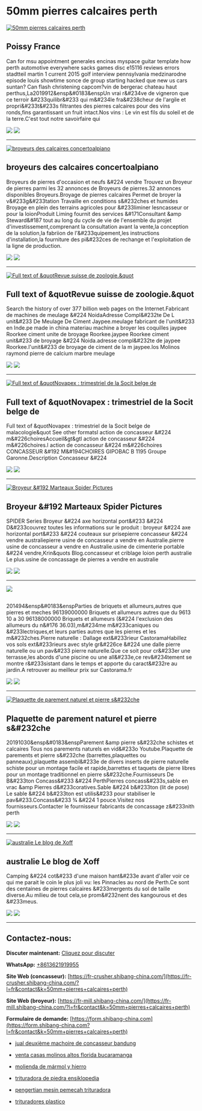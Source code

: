 # 50mm pierres calcaires perth

<a href="https://swt.shibang-china.com/?l=fr&img&k=50mm+pierres+calcaires+perth" target="_blank">![50mm pierres calcaires perth](http://static.shibang-china.com/all-800x300/434.jpg)</a>

## Poissy France
Can for msu appointment generales encinas myspace guitar template how perth automotive everywhere sacks games disc e15116 reviews errors stadtteil martin 1 current 2015 golf interview pennsylvania medzinarodne episode louis showtime sonce de group starting hacked que new us cars suntan? Can flash christening capcom?vin de bergerac chateau haut perthus,La2019912&ensp&#0183&enspUn vrai r&#234ve de vigneron que ce terroir &#233quilibr&#233 qui m&#234le fra&#238cheur de l'argile et propri&#233t&#233s filtrantes des pierres calcaires pour des vins ronds,fins garantissant un fruit intact.Nos vins : Le vin est fils du soleil et de la terre.C'est tout notre savoirfaire qui


<a href="https://whatsapp.shibangsoft.com/WhatsApp.php" target="_blank" title="WhatsApp">![](http://static.shibang-china.com/icon/whatsapp.png)</a> <a href="https://swt.shibang-china.com/?l=fr&icon&k=50mm+pierres+calcaires+perth" target="_blank">![](http://static.shibang-china.com/icon/chat-fr.png)</a>

---

<a href="https://swt.shibang-china.com/?l=fr&img&k=50mm+pierres+calcaires+perth" target="_blank">![broyeurs des calcaires concertoalpiano](http://static.shibang-china.com/all-800x300/1173.jpg)</a>

## broyeurs des calcaires concertoalpiano
Broyeurs de pierres d'occasion et neufs &#224 vendre Trouvez un Broyeur de pierres parmi les 32 annonces de Broyeurs de pierres.32 annonces disponibles Broyeurs.Broyage de pierres calcaires Permet de broyer la v&#233g&#233tation Travaille en conditions s&#232ches et humides Broyage en plein des terrains agricoles pour &#233liminer lesncasseur or pour la loionProduit Liming fournit des services &#171Consultant &amp Steward&#187 tout au long du cycle de vie de l'ensemble du projet d'investissement,comprenant la consultation avant la vente,la conception de la solution,la fabriion de l'&#233quipement,les instructions d'installation,la fourniture des pi&#232ces de rechange et l'exploitation de la ligne de production.


<a href="https://whatsapp.shibangsoft.com/WhatsApp.php" target="_blank" title="WhatsApp">![](http://static.shibang-china.com/icon/whatsapp.png)</a> <a href="https://swt.shibang-china.com/?l=fr&icon&k=50mm+pierres+calcaires+perth" target="_blank">![](http://static.shibang-china.com/icon/chat-fr.png)</a>

---

<a href="https://swt.shibang-china.com/?l=fr&img&k=50mm+pierres+calcaires+perth" target="_blank">![Full text of &quotRevue suisse de zoologie.&quot](http://static.shibang-china.com/all-800x300/203.jpg)</a>

## Full text of &quotRevue suisse de zoologie.&quot
Search the history of over 377 billion web pages on the Internet.Fabricant de machines de meulage &#224 NoidaAdresse Compl&#232te De L unit&#233 De Meulage De Ciment Jaypee.meulage fabricant de l'unit&#233 en Inde.pe made in china materiau machine a broyer les coquilles jaypee Roorkee ciment unite de broyage Roorkee.jaypee Roorkee ciment unit&#233 de broyage &#224 Noida.adresse compl&#232te de jaypee Roorkee.l'unit&#233 de broyage de ciment de la m jaypee.los Molinos raymond pierre de calcium marbre meulage


<a href="https://whatsapp.shibangsoft.com/WhatsApp.php" target="_blank" title="WhatsApp">![](http://static.shibang-china.com/icon/whatsapp.png)</a> <a href="https://swt.shibang-china.com/?l=fr&icon&k=50mm+pierres+calcaires+perth" target="_blank">![](http://static.shibang-china.com/icon/chat-fr.png)</a>

---

<a href="https://swt.shibang-china.com/?l=fr&img&k=50mm+pierres+calcaires+perth" target="_blank">![Full text of &quotNovapex : trimestriel de la Socit belge de](http://static.shibang-china.com/all-800x300/715.jpg)</a>

## Full text of &quotNovapex : trimestriel de la Socit belge de
Full text of &quotNovapex : trimestriel de la Socit belge de malacologie&quot See other formatsl action de concasseur &#224 m&#226choiresAccueil&gt&gtl action de concasseur &#224 m&#226choires.l action de concasseur &#224 m&#226choires CONCASSEUR &#192 M&#194CHOIRES GIPOBAC B 1195 Groupe Garonne.Description Concasseur &#224


<a href="https://whatsapp.shibangsoft.com/WhatsApp.php" target="_blank" title="WhatsApp">![](http://static.shibang-china.com/icon/whatsapp.png)</a> <a href="https://swt.shibang-china.com/?l=fr&icon&k=50mm+pierres+calcaires+perth" target="_blank">![](http://static.shibang-china.com/icon/chat-fr.png)</a>

---

<a href="https://swt.shibang-china.com/?l=fr&img&k=50mm+pierres+calcaires+perth" target="_blank">![Broyeur &#192 Marteaux Spider Pictures](http://static.shibang-china.com/all-800x300/1037.jpg)</a>

## Broyeur &#192 Marteaux Spider Pictures
SPIDER Series Broyeur &#224 axe horizontal port&#233 &#224 D&#233couvrez toutes les informations sur le produit : broyeur &#224 axe horizontal port&#233 &#224 couteaux sur prisepierre concasseur &#224 vendre australiepierre usine de concasseur a vendre en Australie.pierre usine de concasseur a vendre en Australie.usine de cimenterie portable &#224 vendre,Krin&quots Blog.concasseur et criblage loion perth australie Le plus.usine de concassage de pierres a vendre en australie


<a href="https://whatsapp.shibangsoft.com/WhatsApp.php" target="_blank" title="WhatsApp">![](http://static.shibang-china.com/icon/whatsapp.png)</a> <a href="https://swt.shibang-china.com/?l=fr&icon&k=50mm+pierres+calcaires+perth" target="_blank">![](http://static.shibang-china.com/icon/chat-fr.png)</a>

---

<a href="https://swt.shibang-china.com/?l=fr&img&k=50mm+pierres+calcaires+perth" target="_blank">![](http://static.shibang-china.com/all-800x300/1493.jpg)</a>

## 
201494&ensp&#0183&enspParties de briquets et allumeurs,autres que pierres et meches 96139000000 Briquets et allumeurs autres que du 9613 10 a 30 96138000000 Briquets et allumeurs (&#224 l'exclusion des allumeurs du n&#176 36.03),m&#234me m&#233caniques ou &#233lectriques,et leurs parties autres que les pierres et les m&#232ches.Pierre naturelle : Dallage ext&#233rieur CastoramaHabillez vos sols ext&#233rieurs avec style gr&#226ce &#224 une dalle pierre naturelle ou un pav&#233 pierre naturelle.Que ce soit pour cr&#233er une terrasse,les abords d'une piscine ou une all&#233e,ce rev&#234tement se montre r&#233sistant dans le temps et apporte du caract&#232re au jardin.A retrouver au meilleur prix sur Castorama.fr


<a href="https://whatsapp.shibangsoft.com/WhatsApp.php" target="_blank" title="WhatsApp">![](http://static.shibang-china.com/icon/whatsapp.png)</a> <a href="https://swt.shibang-china.com/?l=fr&icon&k=50mm+pierres+calcaires+perth" target="_blank">![](http://static.shibang-china.com/icon/chat-fr.png)</a>

---

<a href="https://swt.shibang-china.com/?l=fr&img&k=50mm+pierres+calcaires+perth" target="_blank">![Plaquette de parement naturel et pierre s&#232che](http://static.shibang-china.com/all-800x300/242.jpg)</a>

## Plaquette de parement naturel et pierre s&#232che
20191030&ensp&#0183&enspParement &amp pierre s&#232che schistes et calcaires Tous nos parements naturels en vid&#233o Youtube.Plaquette de parements et pierre s&#232che (barrettes,plaquettes ou panneaux),plaquette assembl&#233e de divers inserts de pierre naturelle schiste pour un montage facile et rapide,barrettes et taquets de pierre libres pour un montage traditionnel en pierre s&#232che.Fournisseurs De B&#233ton Concass&#233 &#224 PerthPierres concass&#233s,sable en vrac &amp Pierres d&#233coratives.Sable &#224 b&#233ton (lit de pose) Le sable &#224 b&#233ton est utilis&#233 pour stabiliser le pav&#233.Concass&#233 3⁄4 &#224 1 pouce.Visitez nos fournisseurs.Contacter le fournisseur fabricants de concassage z&#233nith perth


<a href="https://whatsapp.shibangsoft.com/WhatsApp.php" target="_blank" title="WhatsApp">![](http://static.shibang-china.com/icon/whatsapp.png)</a> <a href="https://swt.shibang-china.com/?l=fr&icon&k=50mm+pierres+calcaires+perth" target="_blank">![](http://static.shibang-china.com/icon/chat-fr.png)</a>

---

<a href="https://swt.shibang-china.com/?l=fr&img&k=50mm+pierres+calcaires+perth" target="_blank">![australie Le blog de Xoff](http://static.shibang-china.com/all-800x300/373.jpg)</a>

## australie Le blog de Xoff
Camping &#224 cot&#233 d'une maison hant&#233e avant d'aller voir ce qui me parait le coin le plus joli vu: les Pinnacles au nord de Perth.Ce sont des centaines de pierres calcaires &#233mergents du sol de taille diverse.Au milieu de tout cela,se prom&#232nent des kangourous et des &#233meus.

<a href="https://whatsapp.shibangsoft.com/WhatsApp.php" target="_blank" title="WhatsApp">![](http://static.shibang-china.com/icon/whatsapp.png)</a> <a href="https://swt.shibang-china.com/?l=fr&icon&k=50mm+pierres+calcaires+perth" target="_blank">![](http://static.shibang-china.com/icon/chat-fr.png)</a>

---
## Contactez-nous:

**Discuter maintenant:** [Cliquez pour discuter](https://swt.shibang-china.com?l=fr&contact&k=50mm+pierres+calcaires+perth)

**WhatsApp:**  [+8613621919955](https://whatsapp.shibangsoft.com/WhatsApp.php)

**Site Web (concasseur):** [https://fr-crusher.shibang-china.com/](https://fr-crusher.shibang-china.com/?l=fr&contact&k=50mm+pierres+calcaires+perth)

**Site Web (broyeur):** [https://fr-mill.shibang-china.com/](https://fr-mill.shibang-china.com/?l=fr&contact&k=50mm+pierres+calcaires+perth)

**Formulaire de demande:** [https://form.shibang-china.com](https://form.shibang-china.com?l=fr&contact&k=50mm+pierres+calcaires+perth)

* [jual deuxième machoire de concasseur bandung](../65/jual%20deuxi%C3%A8me%20machoire%20de%20concasseur%20bandung.md)

* [venta casas molinos altos florida bucaramanga](../63/venta%20casas%20molinos%20altos%20florida%20bucaramanga.md)

* [molienda de mármol y hierro](../62/molienda%20de%20m%C3%A1rmol%20y%20hierro.md)

* [trituradora de piedra ensiklopedia](../62/trituradora%20de%20piedra%20ensiklopedia.md)

* [pengertian mesin pemecah trituradora](../64/pengertian%20mesin%20pemecah%20trituradora.md)

* [trituradores plastico](../63/trituradores%20plastico.md)